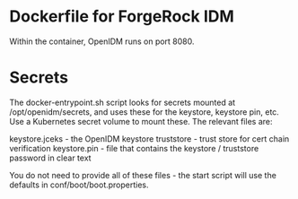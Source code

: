 # Dockerfile for ForgeRock IDM

Within the container, OpenIDM runs on port 8080.

# Secrets 

The docker-entrypoint.sh script looks for secrets mounted at /opt/openidm/secrets, and uses these
for the keystore, keystore pin, etc. Use a Kubernetes secret volume to mount these. The relevant files are:

keystore.jceks - the OpenIDM keystore
truststore  - trust store for cert chain verification 
keystore.pin - file that contains the keystore / truststore password in clear text

You do not need to provide all of these files - the start script will use the defaults 
in conf/boot/boot.properties.


